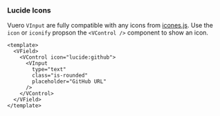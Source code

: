 ### Lucide Icons

Vuero `VInput` are fully compatible with any icons from [icones.js](https://icones.js.org/).
Use the `icon` or `iconify` propson the `<VControl />`
component to show an icon.

<!--code-->

```vue
<template>
  <VField>
    <VControl icon="lucide:github">
      <VInput
        type="text"
        class="is-rounded"
        placeholder="GitHub URL"
      />
    </VControl>
  </VField>
</template>
```

<!--/code-->

<!--example-->

<VField>
  <VControl icon="lucide:github">
    <VInput
      type="text"
      class="is-rounded"
      placeholder="GitHub URL"
    />
  </VControl>
</VField>

<!--/example-->
